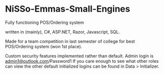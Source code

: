 # NiSSo-Emmas-Small-Engines
 Fully functioning POS/Ordering system
 
 written in (mainly), C#, ASP.NET, Razor, Javascript, SQL.

Made for a team competition in last semester of college for best POS/Ordering system (won 1st place).

Custom security features implemented rather than default. Admin login is admin1@outlook.com/Password1
If you care enough to see what other roles can view the other default initialized logins can be found in Data > Initializer.
